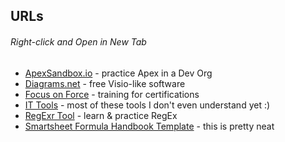 ## URLs
###### Right-click and Open in New Tab

- [ApexSandbox.io](https://www.apexsandbox.io/) - practice Apex in a Dev Org
- [Diagrams.net](https://app.diagrams.net/) - free Visio-like software
- [Focus on Force](https://focusonforce.com/) - training for certifications
- [IT Tools](https://it-tools.tech/) - most of these tools I don't even understand yet :)
- [RegExr Tool](https://regexr.com/) - learn & practice RegEx
- [Smartsheet Formula Handbook Template](https://www.smartsheet.com/template-gallery/formula-handbook) - this is pretty neat
